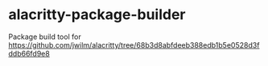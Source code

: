 # alacritty-package-builder
Package build tool for https://github.com/jwilm/alacritty/tree/68b3d8abfdeeb388edb1b5e0528d3fddb66fd9e8
